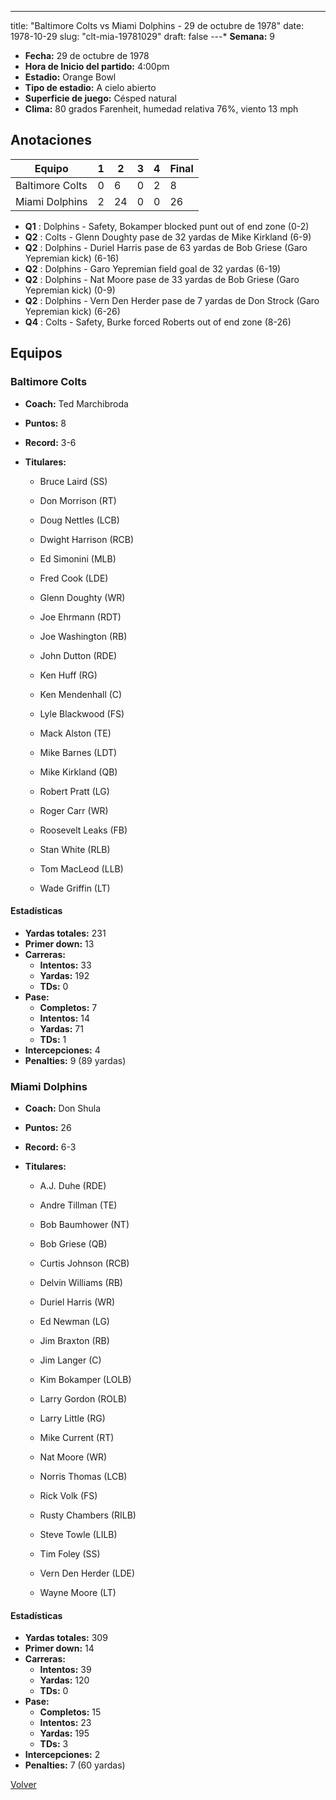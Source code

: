 ---
title: "Baltimore Colts vs Miami Dolphins - 29 de octubre de 1978"
date: 1978-10-29
slug: "clt-mia-19781029"
draft: false
---* **Semana:** 9
* **Fecha:** 29 de octubre de 1978
* **Hora de Inicio del partido:** 4:00pm
* **Estadio:** Orange Bowl
* **Tipo de estadio:** A cielo abierto
* **Superficie de juego:** Césped natural
* **Clima:** 80 grados Farenheit, humedad relativa 76%, viento 13 mph




## Anotaciones
| Equipo | 1 | 2 | 3 | 4 | Final |
|--------|---|---|---|---|-------|
| Baltimore Colts  | 0 | 6 | 0 | 2  | 8 |
| Miami Dolphins  | 2 | 24 | 0 | 0  | 26 |
* **Q1** : Dolphins - Safety, Bokamper blocked punt out of end zone (0-2)
* **Q2** : Colts - Glenn Doughty pase de 32 yardas de Mike Kirkland (6-9)
* **Q2** : Dolphins - Duriel Harris pase de 63 yardas de Bob Griese (Garo Yepremian kick) (6-16)
* **Q2** : Dolphins - Garo Yepremian field goal de 32 yardas (6-19)
* **Q2** : Dolphins - Nat Moore pase de 33 yardas de Bob Griese (Garo Yepremian kick) (0-9)
* **Q2** : Dolphins - Vern Den Herder pase de 7 yardas de Don Strock (Garo Yepremian kick) (6-26)
* **Q4** : Colts - Safety, Burke forced Roberts out of end zone (8-26)


## Equipos


### Baltimore Colts
* **Coach:** Ted Marchibroda
* **Puntos:** 8
* **Record:** 3-6
* **Titulares:** 

  * Bruce Laird (SS) 

  * Don Morrison (RT) 

  * Doug Nettles (LCB) 

  * Dwight Harrison (RCB) 

  * Ed Simonini (MLB) 

  * Fred Cook (LDE) 

  * Glenn Doughty (WR) 

  * Joe Ehrmann (RDT) 

  * Joe Washington (RB) 

  * John Dutton (RDE) 

  * Ken Huff (RG) 

  * Ken Mendenhall (C) 

  * Lyle Blackwood (FS) 

  * Mack Alston (TE) 

  * Mike Barnes (LDT) 

  * Mike Kirkland (QB) 

  * Robert Pratt (LG) 

  * Roger Carr (WR) 

  * Roosevelt Leaks (FB) 

  * Stan White (RLB) 

  * Tom MacLeod (LLB) 

  * Wade Griffin (LT) 

#### Estadísticas
* **Yardas totales:** 231
* **Primer down:** 13
* **Carreras:**
  * **Intentos:** 33
  * **Yardas:** 192
  * **TDs:** 0
* **Pase:**
  * **Completos:** 7
  * **Intentos:** 14
  * **Yardas:** 71
  * **TDs:** 1
* **Intercepciones:** 4
* **Penalties:** 9 (89 yardas)

### Miami Dolphins
* **Coach:** Don Shula
* **Puntos:** 26
* **Record:** 6-3
* **Titulares:** 

  * A.J. Duhe (RDE) 

  * Andre Tillman (TE) 

  * Bob Baumhower (NT) 

  * Bob Griese (QB) 

  * Curtis Johnson (RCB) 

  * Delvin Williams (RB) 

  * Duriel Harris (WR) 

  * Ed Newman (LG) 

  * Jim Braxton (RB) 

  * Jim Langer (C) 

  * Kim Bokamper (LOLB) 

  * Larry Gordon (ROLB) 

  * Larry Little (RG) 

  * Mike Current (RT) 

  * Nat Moore (WR) 

  * Norris Thomas (LCB) 

  * Rick Volk (FS) 

  * Rusty Chambers (RILB) 

  * Steve Towle (LILB) 

  * Tim Foley (SS) 

  * Vern Den Herder (LDE) 

  * Wayne Moore (LT) 

#### Estadísticas
* **Yardas totales:** 309
* **Primer down:** 14
* **Carreras:**
  * **Intentos:** 39
  * **Yardas:** 120
  * **TDs:** 0
* **Pase:**
  * **Completos:** 15
  * **Intentos:** 23
  * **Yardas:** 195
  * **TDs:** 3
* **Intercepciones:** 2
* **Penalties:** 7 (60 yardas)


[Volver](/historia/1978)
